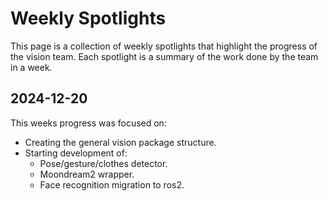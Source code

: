 # Weekly Spotlights

This page is a collection of weekly spotlights that highlight the progress of the vision team. Each spotlight is a summary of the work done by the team in a week.

## 2024-12-20
This weeks progress was focused on:

- Creating the general vision package structure.
- Starting development of:
    - Pose/gesture/clothes detector.
    - Moondream2 wrapper.
    - Face recognition migration to ros2.
